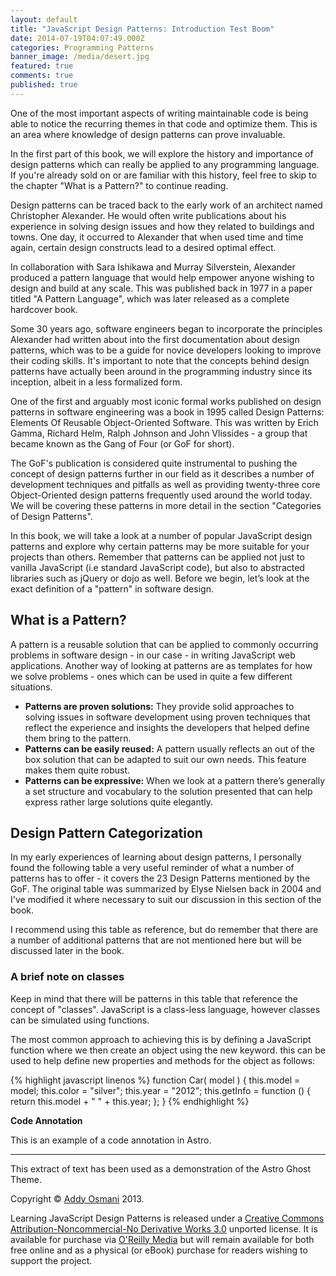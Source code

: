 ```yaml
---
layout: default
title: "JavaScript Design Patterns: Introduction Test Boom"
date: 2014-07-19T04:07:49.000Z
categories: Programming Patterns
banner_image: /media/desert.jpg
featured: true
comments: true
published: true
---
```



One of the most important aspects of writing maintainable code is being able to notice the recurring themes in that code and optimize them. This is an area where knowledge of design patterns can prove invaluable.

<!--more-->

In the first part of this book, we will explore the history and importance of design patterns which can really be applied to any programming language. If you're already sold on or are familiar with this history, feel free to skip to the chapter "What is a Pattern?" to continue reading.

Design patterns can be traced back to the early work of an architect named Christopher Alexander. He would often write publications about his experience in solving design issues and how they related to buildings and towns. One day, it occurred to Alexander that when used time and time again, certain design constructs lead to a desired optimal effect.

In collaboration with Sara Ishikawa and Murray Silverstein, Alexander produced a pattern language that would help empower anyone wishing to design and build at any scale. This was published back in 1977 in a paper titled "A Pattern Language", which was later released as a complete hardcover book.

Some 30 years ago, software engineers began to incorporate the principles Alexander had written about into the first documentation about design patterns, which was to be a guide for novice developers looking to improve their coding skills. It's important to note that the concepts behind design patterns have actually been around in the programming industry since its inception, albeit in a less formalized form.

One of the first and arguably most iconic formal works published on design patterns in software engineering was a book in 1995 called Design Patterns: Elements Of Reusable Object-Oriented Software. This was written by Erich Gamma, Richard Helm, Ralph Johnson and John Vlissides - a group that became known as the Gang of Four (or GoF for short).

The GoF's publication is considered quite instrumental to pushing the concept of design patterns further in our field as it describes a number of development techniques and pitfalls as well as providing twenty-three core Object-Oriented design patterns frequently used around the world today. We will be covering these patterns in more detail in the section "Categories of Design Patterns".

In this book, we will take a look at a number of popular JavaScript design patterns and explore why certain patterns may be more suitable for your projects than others. Remember that patterns can be applied not just to vanilla JavaScript (i.e standard JavaScript code), but also to abstracted libraries such as jQuery or dojo as well. Before we begin, let’s look at the exact definition of a "pattern" in software design.

## What is a Pattern?

A pattern is a reusable solution that can be applied to commonly occurring problems in software design - in our case - in writing JavaScript web applications. Another way of looking at patterns are as templates for how we solve problems - ones which can be used in quite a few different situations.

* **Patterns are proven solutions:** They provide solid approaches to solving issues in software development using proven techniques that reflect the experience and insights the developers that helped define them bring to the pattern.
* **Patterns can be easily reused:** A pattern usually reflects an out of the box solution that can be adapted to suit our own needs. This feature makes them quite robust.
* **Patterns can be expressive:** When we look at a pattern there’s generally a set structure and vocabulary to the solution presented that can help express rather large solutions quite elegantly.

## Design Pattern Categorization

In my early experiences of learning about design patterns, I personally found the following table a very useful reminder of what a number of patterns has to offer - it covers the 23 Design Patterns mentioned by the GoF. The original table was summarized by Elyse Nielsen back in 2004 and I've modified it where necessary to suit our discussion in this section of the book.

I recommend using this table as reference, but do remember that there are a number of additional patterns that are not mentioned here but will be discussed later in the book.

### A brief note on classes

Keep in mind that there will be patterns in this table that reference the concept of "classes". JavaScript is a class-less language, however classes can be simulated using functions.

The most common approach to achieving this is by defining a JavaScript function where we then create an object using the new keyword. this can be used to help define new properties and methods for the object as follows:

<div class="container">

{% highlight javascript linenos %}
function Car( model ) {
	this.model = model;
    this.color = "silver";
    this.year  = "2012";
    this.getInfo = function () {
    	return this.model + " " + this.year;
    };
}
{% endhighlight %}

<div class="reference">
<strong>Code Annotation</strong>
<p>This is an example of a code annotation in Astro.</p>
</div>
</div>
    
***

This extract of text has been used as a demonstration of the Astro Ghost Theme.

Copyright © [Addy Osmani](http://addyosmani.com/) 2013.

Learning JavaScript Design Patterns is released under a [Creative Commons Attribution-Noncommercial-No Derivative Works 3.0](http://creativecommons.org/licenses/by-nc-nd/3.0/) unported license. It is available for purchase via [O'Reilly Media](http://www.oreilly.com/) but will remain available for both free online and as a physical (or eBook) purchase for readers wishing to support the project.
